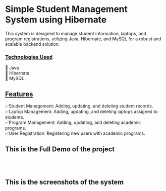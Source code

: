 # Simple Student Management System using Hibernate
 

This system is designed to manage student information, laptops, and program registrations, utilizing Java, Hibernate, and MySQL for a robust and scalable backend solution.

<h3><u>Technologies Used</u></h3>
🔹 Java<br>
🔹 Hibernate<br>
🔹 MySQL<br>

<h2><u>Features</u></h2>


✅Student Management: Adding, updating, and deleting student records.<br>
✅Laptop Management: Adding, updating, and deleting laptops assigned to students.<br>
✅Program Management: Adding, updating, and deleting academic programs.<br>
✅User Registration: Registering new users with academic programs.<br>


<h2>This is the Full Demo of the project</h2><br><br>




<h2>This is the screenshots of the system</h2><br><br>









